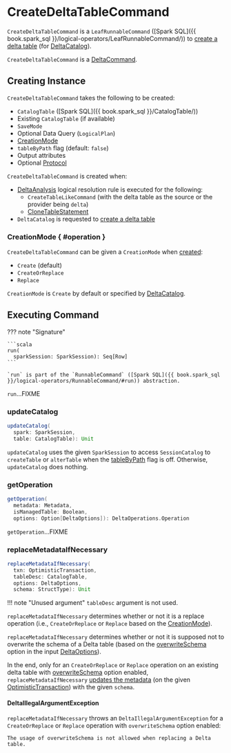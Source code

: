# CreateDeltaTableCommand

`CreateDeltaTableCommand` is a `LeafRunnableCommand` ([Spark SQL]({{ book.spark_sql }}/logical-operators/LeafRunnableCommand/)) to [create a delta table](#run) (for [DeltaCatalog](../DeltaCatalog.md#createDeltaTable)).

`CreateDeltaTableCommand` is a [DeltaCommand](DeltaCommand.md).

## Creating Instance

`CreateDeltaTableCommand` takes the following to be created:

* <span id="table"> `CatalogTable` ([Spark SQL]({{ book.spark_sql }}/CatalogTable/))
* <span id="existingTableOpt"> Existing `CatalogTable` (if available)
* <span id="mode"> `SaveMode`
* <span id="query"> Optional Data Query (`LogicalPlan`)
* [CreationMode](#operation)
* <span id="tableByPath"> `tableByPath` flag (default: `false`)
* <span id="output"> Output attributes
* <span id="protocol"> Optional [Protocol](../Protocol.md)

`CreateDeltaTableCommand` is created when:

* [DeltaAnalysis](../DeltaAnalysis.md) logical resolution rule is executed for the following:
    * `CreateTableLikeCommand` (with the delta table as the source or the provider being `delta`)
    * [CloneTableStatement](../DeltaAnalysis.md#resolveCloneCommand)
* `DeltaCatalog` is requested to [create a delta table](../DeltaCatalog.md#createDeltaTable)

### CreationMode { #operation }

`CreateDeltaTableCommand` can be given a `CreationMode` when [created](#creating-instance):

* `Create` (default)
* `CreateOrReplace`
* `Replace`

`CreationMode` is `Create` by default or specified by [DeltaCatalog](../DeltaCatalog.md#createDeltaTable).

## <span id="run"> Executing Command

??? note "Signature"

    ```scala
    run(
      sparkSession: SparkSession): Seq[Row]
    ```

    `run` is part of the `RunnableCommand` ([Spark SQL]({{ book.spark_sql }}/logical-operators/RunnableCommand/#run)) abstraction.

`run`...FIXME

### <span id="updateCatalog"> updateCatalog

```scala
updateCatalog(
  spark: SparkSession,
  table: CatalogTable): Unit
```

`updateCatalog` uses the given `SparkSession` to access `SessionCatalog` to `createTable` or `alterTable` when the [tableByPath](#tableByPath) flag is off. Otherwise, `updateCatalog` does nothing.

### <span id="getOperation"> getOperation

```scala
getOperation(
  metadata: Metadata,
  isManagedTable: Boolean,
  options: Option[DeltaOptions]): DeltaOperations.Operation
```

`getOperation`...FIXME

### <span id="replaceMetadataIfNecessary"> replaceMetadataIfNecessary

```scala
replaceMetadataIfNecessary(
  txn: OptimisticTransaction,
  tableDesc: CatalogTable,
  options: DeltaOptions,
  schema: StructType): Unit
```

!!! note "Unused argument"
    `tableDesc` argument is not used.

`replaceMetadataIfNecessary` determines whether or not it is a replace operation (i.e., `CreateOrReplace` or `Replace` based on the [CreationMode](#operation)).

`replaceMetadataIfNecessary` determines whether or not it is supposed not to overwrite the schema of a Delta table (based on the [overwriteSchema](../delta/DeltaWriteOptionsImpl.md#canOverwriteSchema) option in the input [DeltaOptions](../delta/DeltaOptions.md)).

In the end, only for an `CreateOrReplace` or `Replace` operation on an existing delta table with [overwriteSchema](../delta/DeltaWriteOptionsImpl.md#canOverwriteSchema) option enabled, `replaceMetadataIfNecessary` [updates the metadata](../OptimisticTransactionImpl.md#updateMetadataForNewTable) (on the given [OptimisticTransaction](../OptimisticTransaction.md)) with the given `schema`.

#### <span id="replaceMetadataIfNecessary-DeltaIllegalArgumentException"> DeltaIllegalArgumentException

`replaceMetadataIfNecessary` throws an `DeltaIllegalArgumentException` for a `CreateOrReplace` or `Replace` operation with `overwriteSchema` option enabled:

```text
The usage of overwriteSchema is not allowed when replacing a Delta table.
```
